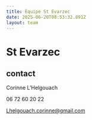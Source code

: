 ```yaml
---
title: Équipe St Evarzec 
date: 2025-06-20T08:53:32.891Z
layout: team
---
```


# St Evarzec 



## contact 

Corinne L’Helgouach

06 72 60 20 22

Lhelgouach.corinne@gmail.com

